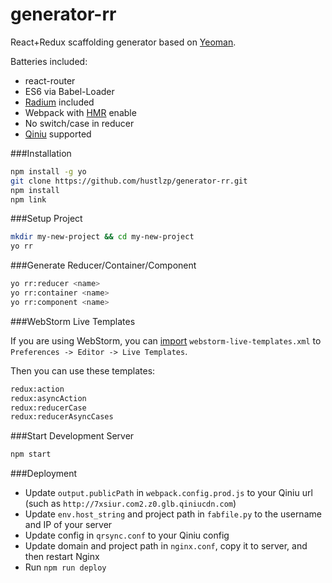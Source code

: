 # generator-rr

React+Redux scaffolding generator based on [Yeoman](http://yeoman.io).

Batteries included:

* react-router
* ES6 via Babel-Loader
* [Radium](https://github.com/FormidableLabs/radium) included
* Webpack with [HMR](https://webpack.github.io/docs/hot-module-replacement-with-webpack.html) enable
* No switch/case in reducer
* [Qiniu](http://www.qiniu.com) supported

###Installation

```sh
npm install -g yo
git clone https://github.com/hustlzp/generator-rr.git
npm install
npm link
```

###Setup Project

```sh
mkdir my-new-project && cd my-new-project
yo rr
```

###Generate Reducer/Container/Component

```sh
yo rr:reducer <name>
yo rr:container <name>
yo rr:component <name>
```

###WebStorm Live Templates

If you are using WebStorm, you can [import](https://www.jetbrains.com/help/phpstorm/2016.1/sharing-live-templates.html) `webstorm-live-templates.xml` to `Preferences -> Editor -> Live Templates`.

Then you can use these templates:

```sh
redux:action
redux:asyncAction
redux:reducerCase
redux:reducerAsyncCases
```

###Start Development Server

```sh
npm start
```

###Deployment

* Update `output.publicPath` in `webpack.config.prod.js` to your Qiniu url (such as `http://7xsiur.com2.z0.glb.qiniucdn.com`)
* Update `env.host_string` and project path in `fabfile.py` to the username and IP of your server
* Update config in `qrsync.conf` to your Qiniu config
* Update domain and project path in `nginx.conf`, copy it to server, and then restart Nginx
* Run `npm run deploy`
